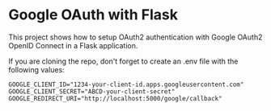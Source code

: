 # Google OAuth with Flask

This project shows how to setup OAuth2 authentication with Google OAuth2 OpenID Connect in a Flask application.

If you are cloning the repo, don't forget to create an .env file with the following values:

```
GOOGLE_CLIENT_ID="1234-your-client-id.apps.googleusercontent.com"
GOOGLE_CLIENT_SECRET="ABCD-your-client-secret"
GOOGLE_REDIRECT_URI="http://localhost:5000/google/callback"
```